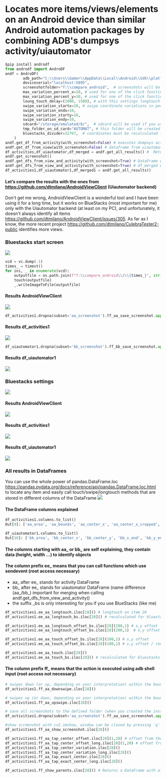 # Locates more items/views/elements on an Android device than similar Android automation packages by combining ADB's dumpsys activity/uiautomator  


```python
$pip install androdf
from androdf import AndroDF
andf = AndroDF(
        adb_path="C:\\Users\\Gamer\\AppData\\Local\\Android\\Sdk\\platform-tools\\adb.exe",
        deviceserial="localhost:5895",
        screenshotfolder="f:\\compare_android",  # screenshots will be saved here 
        max_variation_percent_x=10, # used for one of the click functions, to not click exactly in the center - more information below
        max_variation_percent_y=10, # used for one of the click functions, to not click exactly in the center
        loung_touch_delay=(1000, 1500), # with this settings longtouch will take somewhere between 1 and 1,5 seconds
        swipe_variation_startx=10, # swipe coordinate variations in percent 
        swipe_variation_endx=10,
        swipe_variation_starty=10,
        swipe_variation_endy=10,
        sdcard="/storage/emulated/0/",  # sdcard will be used if you use the sendevent methods, don’t pass a symlink - more information below
        tmp_folder_on_sd_card="AUTOMAT", # this folder will be created in the sdcard folder for using sendevent actions
        bluestacks_divider=32767,  # coordinates must be recalculated for BlueStacks https://stackoverflow.com/a/73733261/15096247 when using sendevent
    )
andf.get_df_from_activity(with_screenshot=False) # executes dumpsys activity top -c and converts the relative coordinates to absolute coordinates
andf.get_df_from_view(with_screenshot=False) # dataframe from uiautomator xml dump, extracts all results
df_activities,df_uiautomator,df_merged = andf.get_all_results() #  Returns copies of the 3 DataFrames containing the results # df_merged will be empty 
andf.get_screenshot() 
andf.get_dfs_from_view_and_activity(with_screenshot=True) # DataFrame will contain screenshots 
andf.get_dfs_from_view_and_activity(with_screenshot=True) # df_merged will contain all data from both DataFrames
df_activities1,df_uiautomator1,df_merged1 = andf.get_all_results() 

```



#### Let’s compare the results with the ones from https://github.com/dtmilano/AndroidViewClient (Uiautomator backend)
Don't get me wrong, AndroidViewClient is a wonderful tool and I have been using it for a long time, but it works on BlueStacks (most important for me) only with the Uiautomator backend (at least on my PC), and unfortunately, it doesn't always identify all items https://github.com/dtmilano/AndroidViewClient/issues/305. As far as I know, the more recent project https://github.com/dtmilano/CulebraTester2-public identifies more views.


### Bluestacks start screen
<img src="https://github.com/hansalemaos/screenshots/raw/main/df_screen01.png"/>

```python    
vcd = vc.dump(-1)
times_ = timest()
for ini, _ in enumerate(vcd):
    outputfile = os.path.join(f"f:\\compare_android\\2\\{times_}", str(ini) + '.png')
    touch(outputfile)
    _.writeImageToFile(outputfile)
```        

#### Results AndroidViewClient
<img src="https://github.com/hansalemaos/screenshots/raw/main/vc01.png"/>

```python    
df_activities1.dropna(subset='aa_screenshot').ff_aa_save_screenshot.apply(lambda x:x())
```        

#### Results df_activities1
<img src="https://github.com/hansalemaos/screenshots/raw/main/df_act01.png"/>

```python    
df_uiautomator1.dropna(subset='bb_screenshot').ff_bb_save_screenshot.apply(lambda x: x())
```        

#### Results df_uiautomator1
<img src="https://github.com/hansalemaos/screenshots/raw/main/df_act02.png"/>




### Bluestacks settings
<img src="https://github.com/hansalemaos/screenshots/raw/main/df_screen02.png"/>

#### Results AndroidViewClient
<img src="https://github.com/hansalemaos/screenshots/raw/main/vc01_0.png"/>

#### Results df_activities1
<img src="https://github.com/hansalemaos/screenshots/raw/main/df_act01_0.png"/>

#### Results df_uiautomator1
<img src="https://github.com/hansalemaos/screenshots/raw/main/df_act02_0.png"/>


### All results in DataFrames 
You can use the whole power of pandas.DataFrame.loc https://pandas.pydata.org/docs/reference/api/pandas.DataFrame.loc.html  to locate any item and easily call touch/swipe/longtouch methods that are stored in different columns of the DataFrame
<img src="https://github.com/hansalemaos/screenshots/raw/main/dfresults.png"/>

#### The DataFrame columns explained


```python    
df_activities1.columns.to_list()
Out[9]: ['aa_area', 'aa_bounds', 'aa_center_x', 'aa_center_x_cropped', 'aa_center_y', 'aa_center_y_cropped', 'aa_class_name', 'aa_clickable', 'aa_complete_dump', 'aa_context_clickable', 'aa_cropped_x_end', 'aa_cropped_x_start', 'aa_cropped_y_end', 'aa_cropped_y_start', 'aa_depth', 'aa_drawn', 'aa_enabled', 'aa_focusable', 'aa_has_screenshot', 'aa_hashcode_hex', 'aa_hashcode_int', 'aa_height', 'aa_height_cropped', 'aa_id_information', 'aa_is_child', 'aa_long_clickable', 'aa_mID_hex', 'aa_mID_int', 'aa_old_index', 'aa_pflag_activated', 'aa_pflag_dirty_mask', 'aa_pflag_focused', 'aa_pflag_hovered', 'aa_pflag_invalidated', 'aa_pflag_is_root_namespace', 'aa_pflag_prepressed', 'aa_pflag_selected', 'aa_pure_id', 'aa_screenshot', 'aa_scrollbars_horizontal', 'aa_scrollbars_vertical', 'aa_shapely', 'aa_valid_square', 'aa_visibility', 'aa_width', 'aa_width_cropped', 'aa_x_end', 'aa_x_end_relative', 'aa_x_start', 'aa_x_start_relative', 'aa_y_end', 'aa_y_end_relative', 'aa_y_start', 'aa_y_start_relative', 'ee_aa_longtouch', 'ee_aa_longtouch_bs', 'ee_aa_longtouch_offset', 'ee_aa_longtouch_offset_bs', 'ee_aa_touch', 'ee_aa_touch_bs', 'ee_aa_touch_offset', 'ee_aa_touch_offset_bs', 'ff_aa_downswipe', 'ff_aa_save_screenshot', 'ff_aa_show_screenshot', 'ff_aa_tap_center_offset', 'ff_aa_tap_center_offset_long', 'ff_aa_tap_center_variation', 'ff_aa_tap_center_variation_long', 'ff_aa_tap_exact_center', 'ff_aa_tap_exact_center_long', 'ff_aa_upswipe', 'ff_show_parents', 'parent_000', 'parent_001', 'parent_002', 'parent_003', 'parent_004', 'parent_005', 'parent_006', 'parent_007', 'parent_008', 'parent_009', 'parent_010', 'parent_011']

df_uiautomator1.columns.to_list()
Out[10]: ['bb_area', 'bb_center_x', 'bb_center_y', 'bb_x_end', 'bb_y_end', 'bb_height', 'bb_x_start', 'bb_y_start', 'bb_width', 'bb_bounds', 'bb_checkable', 'bb_checked', 'bb_class', 'bb_clickable', 'bb_content_desc', 'bb_enabled', 'bb_focusable', 'bb_focused', 'bb_index', 'bb_keys_hierarchy', 'bb_long_clickable', 'bb_package', 'bb_password', 'bb_resource_id', 'bb_scrollable', 'bb_selected', 'bb_text', 'bb_pure_id', 'bb_screenshot', 'bb_old_index', 'bb_valid_square', 'bb_shapely', 'bb_cropped_x_start', 'bb_cropped_y_start', 'bb_cropped_x_end', 'bb_cropped_y_end', 'bb_width_cropped', 'bb_height_cropped', 'bb_center_x_cropped', 'bb_center_y_cropped', 'ff_bb_show_screenshot', 'ff_bb_save_screenshot', 'ff_bb_tap_center_offset', 'ff_bb_tap_exact_center', 'ff_bb_tap_center_variation', 'ff_bb_tap_center_offset_long', 'ff_bb_tap_exact_center_long', 'ff_bb_tap_center_variation_long', 'ff_bb_upswipe', 'ff_bb_downswipe', 'ee_bb_longtouch_offset', 'ee_bb_longtouch_offset_bs', 'ee_bb_touch_offset', 'ee_bb_touch_offset_bs', 'ee_bb_longtouch_bs', 'ee_bb_touch_bs', 'ee_bb_touch', 'ee_bb_longtouch']

```

#### The columns starting with aa_ or bb_ are self explaining, they contain data (height, width ...) to identify objects 


#### The column prefix ee_ means that you can call functions which use sendevent (root access necessary)
- aa_ after ee_ stands for activity DataFrame 
- bb_ after ee_ stands for uiautomator DataFrame (name difference (aa_/bb_) important for merging  when calling andf.get_dfs_from_view_and_activity()  
- the suffix _bs is only interesting for you if you use BlueStacks (like me)

```python    
df_activities1.ee_aa_longtouch.iloc[28]() # longtouch on item 28
df_activities1.ee_aa_longtouch_bs.iloc[28]() # recalculated for bluestacks, won’t work against a “regular” Android Device https://stackoverflow.com/a/73733261/15096247 
```

```python    
df_activities1.ee_aa_longtouch_offset_bs.iloc[28](200,1) # x,y offset 
df_activities1.ee_aa_longtouch_offset_bs.iloc[28](200,1)  # x,y offset / recalculated for bluestacks 
```

```python    
df_activities1.ee_aa_touch_offset_bs.iloc[28](100,1) # x,y offset 
df_activities1.ee_aa_touch_offset_bs.iloc[28](100,1) # x,y offset / recalculated for bluestacks 
```

```python    
df_activities1.ee_aa_touch.iloc[28]()
df_activities1.ee_aa_touch_bs.iloc[28]() # recalculated for bluestacks 
```


#### The column prefix ff_ means that the action is executed using adb shell input (root access not necessary)

```python    
# swipes down (or up, depending on your interpretation) within the bounds of the item
df_activities1.ff_aa_downswipe.iloc[28]()
```

```python    
# swipes up (or down, depending on your interpretation) within the bounds of the item
df_activities1.ff_aa_upswipe.iloc[28]()
```
```python    
# save all screenshots to the defined folder (when you created the instance), subfolder with timestamp as name will be created for each new DataFrame
df_activities1.dropna(subset='aa_screenshot').ff_aa_save_screenshot.apply(lambda x:x())
```

```python    
#show screenshot with cv2.imshow, window can be closed by pressing 'q'
df_activities1.ff_aa_show_screenshot.iloc[28]()
```

```python    
df_activities1.ff_aa_tap_center_offset.iloc[28](1,20) # offset from the center of the found item - touch
df_activities1.ff_aa_tap_center_offset_long.iloc[28](1,20) # offset from the center of the found item - longtouch
df_activities1.ff_aa_tap_center_variation.iloc[28]()
df_activities1.ff_aa_tap_center_variation_long.iloc[28]()
df_activities1.ff_aa_tap_exact_center.iloc[28]()
df_activities1.ff_aa_tap_exact_center_long.iloc[28]()
```
```python  
df_activities1.ff_show_parents.iloc[28]() # Returns a DataFrame with all parent items 

```


